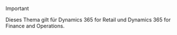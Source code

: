 > [!IMPORTANT]
> Dieses Thema gilt für Dynamics 365 for Retail und Dynamics 365 for Finance and Operations.
